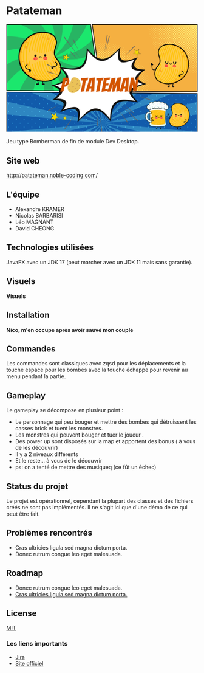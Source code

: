 # Patateman

![logo](Patateman.png)

Jeu type Bomberman de fin de module Dev Desktop.

## Site web

http://patateman.noble-coding.com/

## L'équipe

- Alexandre KRAMER
- Nicolas BARBARISI
- Léo MAGNANT
- David CHEONG

## Technologies utilisées

JavaFX avec un JDK 17 (peut marcher avec un JDK 11 mais sans garantie).

## Visuels

**Visuels**

## Installation

**Nico, m'en occupe après avoir sauvé mon couple**

## Commandes

Les commandes sont classiques avec zqsd pour les déplacements et la touche espace pour les bombes avec la touche échappe pour revenir au menu pendant la partie.

## Gameplay

Le gameplay se décompose en plusieur point :

- Le personnage qui peu bouger et mettre des bombes qui détruissent les casses brick et tuent les monstres.
- Les monstres qui peuvent bouger et tuer le joueur .
- Des power up sont disposés sur la map et apportent des bonus ( à vous de les découvrir)
- Il y a 2 niveaux différents
- Et le reste... à vous de le découvrir
- ps: on a tenté de mettre des musiqueq (ce fût un échec)

## Status du projet

Le projet est opérationnel, cependant la plupart des classes et des fichiers créés ne sont pas implémentés. Il ne s'agit ici que d'une démo de ce qui peut être fait.

## Problèmes rencontrés

- Cras ultricies ligula sed magna dictum porta.
- Donec rutrum congue leo eget malesuada.

## Roadmap

- Donec rutrum congue leo eget malesuada.
- <u>Cras ultricies ligula sed magna dictum porta.</u>

## License

[MIT](https://choosealicense.com/licenses/mit/)

### Les liens importants

- [Jira](https://noble-team.atlassian.net/jira/software/projects/PATMAN/boards/6/roadmap)
- [Site officiel](http://patateman.noble-coding.com/)
